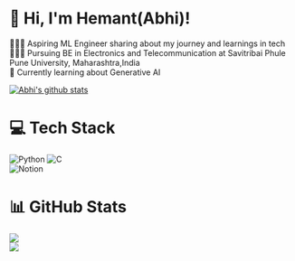 # 👋 Hi, I'm Hemant(Abhi)!
👩🏻‍💻 Aspiring ML Engineer sharing about my journey and learnings in tech<br/>
👩🏻‍🎓 Pursuing BE in Electronics and Telecommunication at Savitribai Phule Pune University, Maharashtra,India<br/>
💭 Currently learning about Generative AI<br/>

<!-- GitHub stats from https://github.com/anuraghazra/github-readme-stats -->
[![Abhi's github stats](https://github-readme-stats.vercel.app/api?username=abhie021&count_private=true&show_icons=true&theme=radical&hide_rank=false)](https://github.com/anuraghazra/github-readme-stats)
# 💻 Tech Stack
![Python](https://img.shields.io/badge/python-3670A0?style=for-the-badge&logo=python&logoColor=ffdd54)
![C](https://img.shields.io/badge/c-%2300599C.svg?style=for-the-badge&logo=c&logoColor=white)<br/>
![Notion](https://img.shields.io/badge/Notion-%23000000.svg?style=for-the-badge&logo=notion&logoColor=white)

# 📊 GitHub Stats
![](https://github-readme-stats.vercel.app/api?username=abhie021&theme=radical&hide_border=false&include_all_commits=true&count_private=true)<br/>
![](https://github-profile-trophy.vercel.app/?username=abhie021&theme=radical&no-frame=false&no-bg=true&margin-w=4)
